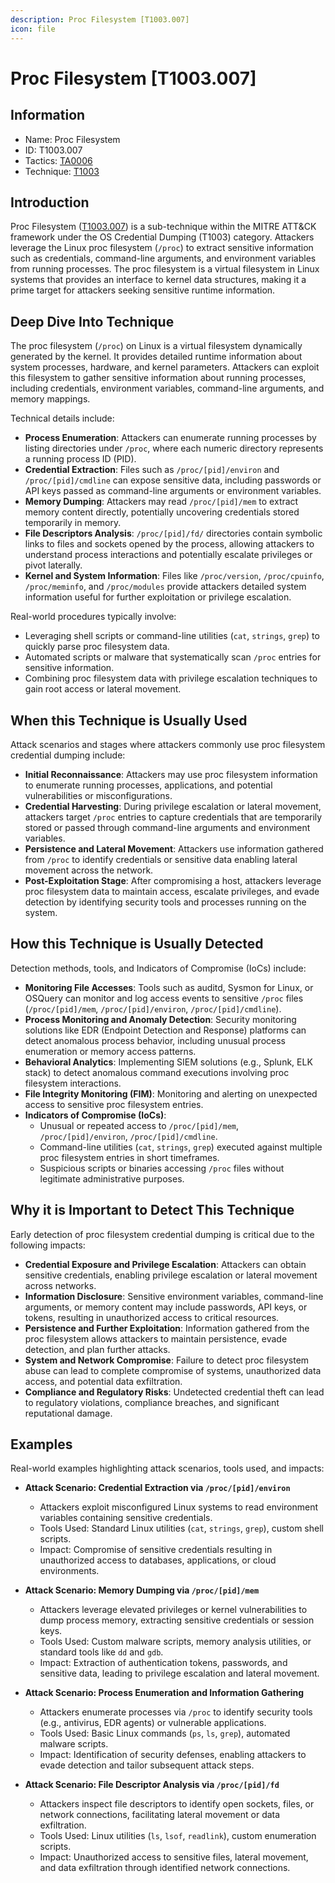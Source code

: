 ```yaml
---
description: Proc Filesystem [T1003.007]
icon: file
---
```


# Proc Filesystem [T1003.007]

## Information

- Name: Proc Filesystem
- ID: T1003.007
- Tactics: [TA0006](../TA0006/TA0006.md)
- Technique: [T1003](./T1003.md)

## Introduction

Proc Filesystem ([T1003.007](https://attack.mitre.org/techniques/T1003/007/)) is a sub-technique within the MITRE ATT&CK framework under the OS Credential Dumping (T1003) category. Attackers leverage the Linux proc filesystem (`/proc`) to extract sensitive information such as credentials, command-line arguments, and environment variables from running processes. The proc filesystem is a virtual filesystem in Linux systems that provides an interface to kernel data structures, making it a prime target for attackers seeking sensitive runtime information.

## Deep Dive Into Technique

The proc filesystem (`/proc`) on Linux is a virtual filesystem dynamically generated by the kernel. It provides detailed runtime information about system processes, hardware, and kernel parameters. Attackers can exploit this filesystem to gather sensitive information about running processes, including credentials, environment variables, command-line arguments, and memory mappings.

Technical details include:

- **Process Enumeration**: Attackers can enumerate running processes by listing directories under `/proc`, where each numeric directory represents a running process ID (PID).
- **Credential Extraction**: Files such as `/proc/[pid]/environ` and `/proc/[pid]/cmdline` can expose sensitive data, including passwords or API keys passed as command-line arguments or environment variables.
- **Memory Dumping**: Attackers may read `/proc/[pid]/mem` to extract memory content directly, potentially uncovering credentials stored temporarily in memory.
- **File Descriptors Analysis**: `/proc/[pid]/fd/` directories contain symbolic links to files and sockets opened by the process, allowing attackers to understand process interactions and potentially escalate privileges or pivot laterally.
- **Kernel and System Information**: Files like `/proc/version`, `/proc/cpuinfo`, `/proc/meminfo`, and `/proc/modules` provide attackers detailed system information useful for further exploitation or privilege escalation.

Real-world procedures typically involve:

- Leveraging shell scripts or command-line utilities (`cat`, `strings`, `grep`) to quickly parse proc filesystem data.
- Automated scripts or malware that systematically scan `/proc` entries for sensitive information.
- Combining proc filesystem data with privilege escalation techniques to gain root access or lateral movement.

## When this Technique is Usually Used

Attack scenarios and stages where attackers commonly use proc filesystem credential dumping include:

- **Initial Reconnaissance**: Attackers may use proc filesystem information to enumerate running processes, applications, and potential vulnerabilities or misconfigurations.
- **Credential Harvesting**: During privilege escalation or lateral movement, attackers target `/proc` entries to capture credentials that are temporarily stored or passed through command-line arguments and environment variables.
- **Persistence and Lateral Movement**: Attackers use information gathered from `/proc` to identify credentials or sensitive data enabling lateral movement across the network.
- **Post-Exploitation Stage**: After compromising a host, attackers leverage proc filesystem data to maintain access, escalate privileges, and evade detection by identifying security tools and processes running on the system.

## How this Technique is Usually Detected

Detection methods, tools, and Indicators of Compromise (IoCs) include:

- **Monitoring File Accesses**: Tools such as auditd, Sysmon for Linux, or OSQuery can monitor and log access events to sensitive `/proc` files (`/proc/[pid]/mem`, `/proc/[pid]/environ`, `/proc/[pid]/cmdline`).
- **Process Monitoring and Anomaly Detection**: Security monitoring solutions like EDR (Endpoint Detection and Response) platforms can detect anomalous process behavior, including unusual process enumeration or memory access patterns.
- **Behavioral Analytics**: Implementing SIEM solutions (e.g., Splunk, ELK stack) to detect anomalous command executions involving proc filesystem interactions.
- **File Integrity Monitoring (FIM)**: Monitoring and alerting on unexpected access to sensitive proc filesystem entries.
- **Indicators of Compromise (IoCs)**:
  - Unusual or repeated access to `/proc/[pid]/mem`, `/proc/[pid]/environ`, `/proc/[pid]/cmdline`.
  - Command-line utilities (`cat`, `strings`, `grep`) executed against multiple proc filesystem entries in short timeframes.
  - Suspicious scripts or binaries accessing `/proc` files without legitimate administrative purposes.

## Why it is Important to Detect This Technique

Early detection of proc filesystem credential dumping is critical due to the following impacts:

- **Credential Exposure and Privilege Escalation**: Attackers can obtain sensitive credentials, enabling privilege escalation or lateral movement across networks.
- **Information Disclosure**: Sensitive environment variables, command-line arguments, or memory content may include passwords, API keys, or tokens, resulting in unauthorized access to critical resources.
- **Persistence and Further Exploitation**: Information gathered from the proc filesystem allows attackers to maintain persistence, evade detection, and plan further attacks.
- **System and Network Compromise**: Failure to detect proc filesystem abuse can lead to complete compromise of systems, unauthorized data access, and potential data exfiltration.
- **Compliance and Regulatory Risks**: Undetected credential theft can lead to regulatory violations, compliance breaches, and significant reputational damage.

## Examples

Real-world examples highlighting attack scenarios, tools used, and impacts:

- **Attack Scenario: Credential Extraction via `/proc/[pid]/environ`**

  - Attackers exploit misconfigured Linux systems to read environment variables containing sensitive credentials.
  - Tools Used: Standard Linux utilities (`cat`, `strings`, `grep`), custom shell scripts.
  - Impact: Compromise of sensitive credentials resulting in unauthorized access to databases, applications, or cloud environments.

- **Attack Scenario: Memory Dumping via `/proc/[pid]/mem`**

  - Attackers leverage elevated privileges or kernel vulnerabilities to dump process memory, extracting sensitive credentials or session keys.
  - Tools Used: Custom malware scripts, memory analysis utilities, or standard tools like `dd` and `gdb`.
  - Impact: Extraction of authentication tokens, passwords, and sensitive data, leading to privilege escalation and lateral movement.

- **Attack Scenario: Process Enumeration and Information Gathering**

  - Attackers enumerate processes via `/proc` to identify security tools (e.g., antivirus, EDR agents) or vulnerable applications.
  - Tools Used: Basic Linux commands (`ps`, `ls`, `grep`), automated malware scripts.
  - Impact: Identification of security defenses, enabling attackers to evade detection and tailor subsequent attack steps.

- **Attack Scenario: File Descriptor Analysis via `/proc/[pid]/fd`**
  - Attackers inspect file descriptors to identify open sockets, files, or network connections, facilitating lateral movement or data exfiltration.
  - Tools Used: Linux utilities (`ls`, `lsof`, `readlink`), custom enumeration scripts.
  - Impact: Unauthorized access to sensitive files, lateral movement, and data exfiltration through identified network connections.
